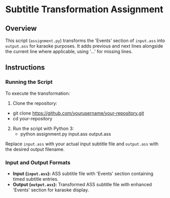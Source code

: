 # Subtitle Transformation Assignment

## Overview

This script (`assignment.py`) transforms the 'Events' section of `input.ass` into `output.ass` for karaoke purposes. It adds previous and next lines alongside the current line where applicable, using '...' for missing lines.

## Instructions

### Running the Script

To execute the transformation:

1. Clone the repository:
  - git clone https://github.com/yourusername/your-repository.git
  - cd your-repository

2. Run the script with Python 3:
   - python assignment.py input.ass output.ass


Replace `input.ass` with your actual input subtitle file and `output.ass` with the desired output filename.

### Input and Output Formats

- **Input (`input.ass`):** ASS subtitle file with 'Events' section containing timed subtitle entries.
- **Output (`output.ass`):** Transformed ASS subtitle file with enhanced 'Events' section for karaoke display.
